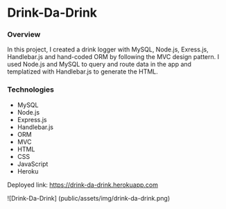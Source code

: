 # Drink-Da-Drink

### Overview

In this project, I created a drink logger with MySQL, Node.js, Exress.js, Handlebar.js and hand-coded ORM by following the MVC design pattern. I used Node.js and MySQL to query and route data in the app and templatized with Handlebar.js to generate the HTML.

### Technologies
* MySQL
* Node.js
* Express.js
* Handlebar.js
* ORM
* MVC
* HTML
* CSS
* JavaScript
* Heroku

Deployed link: https://drink-da-drink.herokuapp.com

![Drink-Da-Drink] (public/assets/img/drink-da-drink.png)